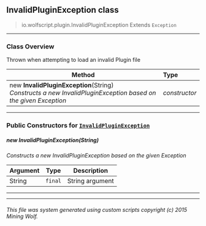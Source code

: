 ## InvalidPluginException __class__

>io.wolfscript.plugin.InvalidPluginException
>Extends `Exception`

---

### Class Overview

Thrown when attempting to load an invalid Plugin file

Method | Type   
--- | :--- 
new __InvalidPluginException__(String) <br> _Constructs a new InvalidPluginException based on the given Exception_ | _constructor_



---

### Public Constructors for [`InvalidPluginException`](InvalidPluginException.md)

##### <a id='invalidpluginexception'></a>new __InvalidPluginException__(String) 

_Constructs a new InvalidPluginException based on the given Exception_

Argument | Type | Description  
--- | --- | --- 
String | `final` | String argument

---
---


###### This file was system generated using custom scripts copyright (c) 2015 Mining Wolf.
	


